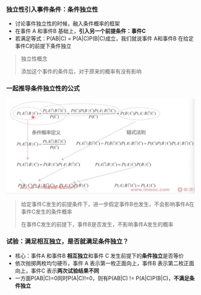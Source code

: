 ### 独立性引入事件条件：条件独立性

- 讨论事件独立性的时候，融入条件概率的框架
- 在事件 A 和事件B 基础上，**引入另一个前提条件：事件C**
- 若满足等式：P(AB|C) = P(A|C)P(B|C)成立，我们就说事件 A和事件B 在给定事件C的前提下条件独立

> 独立性概念
>
> 添加这个事件的条件后，对于原来的概率有没有影响
### 一起推导条件独立性的公式

![image-20230328172118587](%E7%8B%AC%E7%AB%8B%E6%80%A7%E5%BC%95%E5%85%A5%E4%BA%8B%E4%BB%B6%E6%9D%A1%E4%BB%B6_%E6%9D%A1%E4%BB%B6%E7%8B%AC%E7%AB%8B%E6%80%A7.assets/image-20230328172118587.png)

> 给定事件C发生的前提条件下，进一步假定事件B也发生，不会影响事件A在事件C发生的条件概率
>
> 在事件C发生的前提下，事件B是否发生，不影响事件A发生的概率
### 试验：满足相互独立，是否就满足条件独立？

- 核心：事件A 和事件B **相互独立**和事件 C 发生前提下的**条件独立**是否等价
- 依次抛掷两枚均匀硬币，事件 A 表示第一枚正面向上，事件B 表示第二枚正面向上，事件C 表示**两次试验结果不同**
- 一方面P(AB|C)=0同时P(A|C)!=0，则有P(AB|C) != P(A|C)P(B|C)，**不满足条件独立**